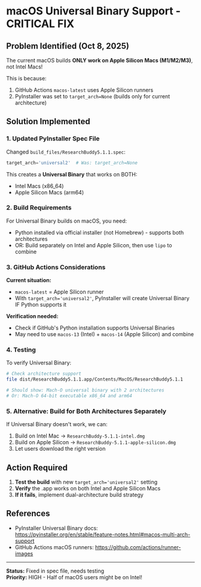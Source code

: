 # macOS Universal Binary Support - CRITICAL FIX

## Problem Identified (Oct 8, 2025)

The current macOS builds **ONLY work on Apple Silicon Macs (M1/M2/M3)**, not Intel Macs!

This is because:
1. GitHub Actions `macos-latest` uses Apple Silicon runners
2. PyInstaller was set to `target_arch=None` (builds only for current architecture)

## Solution Implemented

### 1. Updated PyInstaller Spec File
Changed `build_files/ResearchBuddy5.1.1.spec`:
```python
target_arch='universal2'  # Was: target_arch=None
```

This creates a **Universal Binary** that works on BOTH:
- Intel Macs (x86_64)
- Apple Silicon Macs (arm64)

### 2. Build Requirements

For Universal Binary builds on macOS, you need:
- Python installed via official installer (not Homebrew) - supports both architectures
- OR: Build separately on Intel and Apple Silicon, then use `lipo` to combine

### 3. GitHub Actions Considerations

**Current situation:**
- `macos-latest` = Apple Silicon runner
- With `target_arch='universal2'`, PyInstaller will create Universal Binary IF Python supports it

**Verification needed:**
- Check if GitHub's Python installation supports Universal Binaries
- May need to use `macos-13` (Intel) + `macos-14` (Apple Silicon) and combine

### 4. Testing

To verify Universal Binary:
```bash
# Check architecture support
file dist/ResearchBuddy5.1.1.app/Contents/MacOS/ResearchBuddy5.1.1

# Should show: Mach-O universal binary with 2 architectures
# Or: Mach-O 64-bit executable x86_64 and arm64
```

### 5. Alternative: Build for Both Architectures Separately

If Universal Binary doesn't work, we can:
1. Build on Intel Mac → `ResearchBuddy-5.1.1-intel.dmg`
2. Build on Apple Silicon → `ResearchBuddy-5.1.1-apple-silicon.dmg`
3. Let users download the right version

## Action Required

1. **Test the build** with new `target_arch='universal2'` setting
2. **Verify** the .app works on both Intel and Apple Silicon Macs
3. **If it fails**, implement dual-architecture build strategy

## References

- PyInstaller Universal Binary docs: https://pyinstaller.org/en/stable/feature-notes.html#macos-multi-arch-support
- GitHub Actions macOS runners: https://github.com/actions/runner-images

---

**Status:** Fixed in spec file, needs testing  
**Priority:** HIGH - Half of macOS users might be on Intel!
